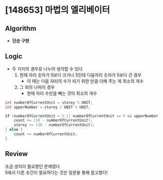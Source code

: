 # [148653] 마법의 엘리베이터
## Algorithm
- **단순 구현**

## Logic
- 두 가지의 경우로 나누어 생각할 수 있다
  1. 현재 자리 숫자가 5보다 크거나 5인데 다음자리 숫자가 5보다 큰 경우
     - 이 때는 다음 자리의 수가 되기 위한 만큼 더해 주는 게 최소의 개수
  2. 그 외의 나머지 경우
     - 현재 자리 수만큼 빼는 것이 최소의 개수
```java
int numberOfCurrentUnit = storey % UNIT;
int upperNumber = storey / UNIT % UNIT;

if (numberOfCurrentUnit > 5 || numberOfCurrentUnit == 5 && upperNumber >= 5) {
    count += (10 - numberOfCurrentUnit);
    storey += (10 - numberOfCurrentUnit);
} else {
    count += numberOfCurrentUnit;
}
```


## Review
조금 생각이 필요했던 문제였다  
5에서 다른 조건이 필요하다는 것은 질문을 통해 참고했다!
